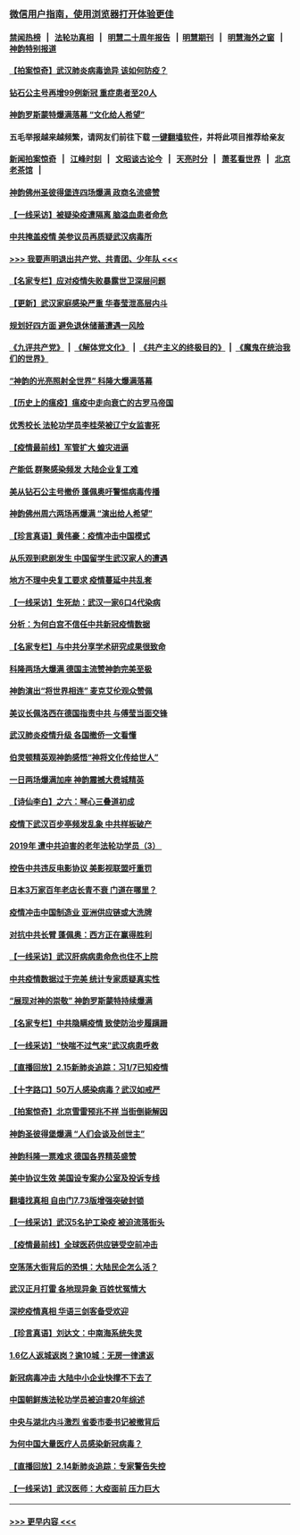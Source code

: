 ### [微信用户指南，使用浏览器打开体验更佳](https://github.com/gfw-breaker/banned-news1/blob/master/indexes/wechat-guide.md?t=0)
#### [禁闻热榜](热点新闻.md?t=0)  &nbsp;&nbsp;|&nbsp;&nbsp; [法轮功真相](https://github.com/gfw-breaker/truth/blob/master/README.md?t=0) &nbsp;&nbsp;|&nbsp;&nbsp; [明慧二十周年报告](https://github.com/gfw-breaker/mh-reports/blob/master/README.md?t=0) &nbsp;&nbsp;|&nbsp;&nbsp;[明慧期刊](https://github.com/gfw-breaker/mh-qikan) &nbsp;&nbsp;|&nbsp;&nbsp; [明慧海外之窗](https://github.com/gfw-breaker/mh-news/blob/master/README.md?t=0) &nbsp;&nbsp;|&nbsp;&nbsp; [神韵特别报道](https://github.com/gfw-breaker/mh-news/blob/master/shenyun.md?t=0)
#### [【拍案惊奇】武汉肺炎病毒诡异 该如何防疫？](../pages/nf4514/n11873944.md?t=02172133) 
#### [钻石公主号再增99例新冠 重症患者至20人](../pages/nf4514/n11875201.md?t=02172133) 
#### [神韵罗斯蒙特爆满落幕 “文化给人希望”](../pages/nf4514/n11875219.md?t=02172133) 
#### 五毛举报越来越频繁，请网友们前往下载 [一键翻墙软件](https://github.com/gfw-breaker/ssr-accounts)，并将此项目推荐给亲友
#### [新闻拍案惊奇](https://github.com/gfw-breaker/banned-news1/blob/master/pages/link4.md) &nbsp;&nbsp;|&nbsp;&nbsp; [江峰时刻](https://github.com/gfw-breaker/banned-news1/blob/master/pages/link4.md) &nbsp;&nbsp;|&nbsp;&nbsp; [文昭谈古论今](https://github.com/gfw-breaker/banned-news1/blob/master/pages/link4.md) &nbsp;&nbsp;|&nbsp;&nbsp; [天亮时分](https://github.com/gfw-breaker/banned-news1/blob/master/pages/link4.md) &nbsp;&nbsp;|&nbsp;&nbsp; [萧茗看世界](https://github.com/gfw-breaker/banned-news1/blob/master/pages/link4.md) &nbsp;&nbsp;|&nbsp;&nbsp; [北京老茶馆](https://github.com/gfw-breaker/banned-news1/blob/master/pages/link4.md) &nbsp;&nbsp;|&nbsp;&nbsp; 
#### [神韵佛州圣彼得堡连四场爆满 政商名流盛赞](../pages/nf4514/n11873912.md?t=02172133) 
#### [【一线采访】被疑染疫遭隔离 脑溢血患者命危](../pages/nf4514/n11874351.md?t=02172133) 
#### [中共掩盖疫情 美参议员再质疑武汉病毒所](../pages/nf4514/n11874344.md?t=02172133) 
#### [>>> 我要声明退出共产党、共青团、少年队 <<<](https://github.com/begood0513/goodnews/blob/master/quit/letter.md) 
#### [【名家专栏】应对疫情失败暴露世卫深层问题](../pages/nf4514/n11874153.md?t=02172133) 
#### [【更新】武汉家庭感染严重 华春莹泄高层内斗](../pages/nf4514/n11801312.md?t=02172133) 
#### [规划好四方面 避免退休储蓄遭遇一风险](../pages/nf4514/n11862800.md?t=02172133) 
#### [《九评共产党》](https://github.com/begood0513/9ping.md/blob/master/README.md) &nbsp;|&nbsp; [《解体党文化》](../../../../jtdwh.md/blob/master/README.md)  &nbsp;|&nbsp; [《共产主义的终极目的》](../../../../gczydzjmd.md/blob/master/README.md) &nbsp;|&nbsp; [《魔鬼在统治我们的世界》](../../../../mgztzwmdsj.md/blob/master/README.md) 
#### [“神韵的光亮照射全世界” 科隆大爆满落幕](../pages/nf4514/n11871622.md?t=02172133) 
#### [【历史上的瘟疫】瘟疫中走向衰亡的古罗马帝国](../pages/nf4514/n11869721.md?t=02172133) 
#### [优秀校长 法轮功学员李桂荣被辽宁女监害死](../pages/nf4514/n11873018.md?t=02172133) 
#### [【疫情最前线】军管扩大 蝗灾进逼](../pages/nf4514/n11873780.md?t=02172133) 
#### [产能低 群聚感染频发 大陆企业复工难](../pages/nf4514/n11873747.md?t=02172133) 
#### [美从钻石公主号撤侨 蓬佩奥吁警惕病毒传播](../pages/nf4514/n11873617.md?t=02172133) 
#### [神韵佛州周六两场再爆满 “演出给人希望”](../pages/nf4514/n11872991.md?t=02172133) 
#### [【珍言真语】黄伟豪：疫情冲击中国模式](../pages/nf4514/n11873482.md?t=02172133) 
#### [从乐观到悲剧发生 中国留学生武汉家人的遭遇](../pages/nf4514/n11873542.md?t=02172133) 
#### [地方不理中央复工要求 疫情蔓延中共乱套](../pages/nf4514/n11869476.md?t=02172133) 
#### [【一线采访】生死劫：武汉一家6口4代染病](../pages/nf4514/n11872460.md?t=02172133) 
#### [分析：为何白宫不信任中共新冠疫情数据](../pages/nf4514/n11872473.md?t=02172133) 
#### [【名家专栏】与中共分享学术研究成果很致命](../pages/nf4514/n11871916.md?t=02172133) 
#### [科隆两场大爆满 德国主流赞神韵完美至极](../pages/nf4514/n11872227.md?t=02172133) 
#### [神韵演出“将世界相连” 麦克艾伦观众赞佩](../pages/nf4514/n11873076.md?t=02172133) 
#### [美议长佩洛西在德国指责中共 与傅莹当面交锋](../pages/nf4514/n11872375.md?t=02172133) 
#### [武汉肺炎疫情升级 各国撤侨一文看懂](../pages/nf4514/n11859313.md?t=02172133) 
#### [伯灵顿精英观神韵感悟“神将文化传给世人”](../pages/nf4514/n11872674.md?t=02172133) 
#### [一日两场爆满加座 神韵震撼大费城精英](../pages/nf4514/n11872629.md?t=02172133) 
#### [【诗仙李白】之六：琴心三叠道初成](../pages/nf4514/n11866593.md?t=02172133) 
#### [疫情下武汉百步亭频发乱象 中共样板破产](../pages/nf4514/n11871457.md?t=02172133) 
#### [2019年 遭中共迫害的老年法轮功学员（3） ](../pages/nf4514/n11830056.md?t=02172133) 
#### [控告中共违反电影协议 美影视联盟吁重罚](../pages/nf4514/n11871820.md?t=02172133) 
#### [日本3万家百年老店长青不衰 门道在哪里？](../pages/nf4514/n11871670.md?t=02172133) 
#### [疫情冲击中国制造业 亚洲供应链或大洗牌](../pages/nf4514/n11871629.md?t=02172133) 
#### [对抗中共长臂 蓬佩奥：西方正在赢得胜利](../pages/nf4514/n11871500.md?t=02172133) 
#### [【一线采访】武汉肝病病患命危也住不上院](../pages/nf4514/n11870591.md?t=02172133) 
#### [中共疫情数据过于完美 统计专家质疑真实性](../pages/nf4514/n11870197.md?t=02172133) 
#### [“展现对神的崇敬” 神韵罗斯蒙特持续爆满](../pages/nf4514/n11871152.md?t=02172133) 
#### [【名家专栏】中共隐瞒疫情 致使防治步履蹒跚](../pages/nf4514/n11870815.md?t=02172133) 
#### [【一线采访】“快喘不过气来”武汉病患呼救](../pages/nf4514/n11870636.md?t=02172133) 
#### [【直播回放】2.15新肺炎追踪：习1/7已知疫情](../pages/nf4514/n11871276.md?t=02172133) 
#### [【十字路口】50万人感染病毒？武汉如戒严](../pages/nf4514/n11870405.md?t=02172133) 
#### [【拍案惊奇】北京雪雷预兆不祥 当街倒毙解因](../pages/nf4514/n11870203.md?t=02172133) 
#### [神韵圣彼得堡爆满 “人们会谈及创世主”](../pages/nf4514/n11871031.md?t=02172133) 
#### [神韵科隆一票难求 德国各界精英盛赞](../pages/nf4514/n11870655.md?t=02172133) 
#### [美中协议生效 美国设专案办公室及投诉专线](../pages/nf4514/n11870266.md?t=02172133) 
#### [翻墙找真相 自由门7.73版增强突破封锁](../pages/nf4514/n11869569.md?t=02172133) 
#### [【一线采访】武汉5名护工染疫 被迫流落街头](../pages/nf4514/n11870054.md?t=02172133) 
#### [【疫情最前线】全球医药供应链受空前冲击](../pages/nf4514/n11869614.md?t=02172133) 
#### [空荡荡大街背后的恐惧：大陆民企怎么活？](../pages/nf4514/n11869676.md?t=02172133) 
#### [武汉正月打雷 各地现异象 百姓忧冤情大](../pages/nf4514/n11869531.md?t=02172133) 
#### [深挖疫情真相 华语三剑客备受欢迎](../pages/nf4514/n11867482.md?t=02172133) 
#### [【珍言真语】刘达文：中南海系统失灵](../pages/nf4514/n11869465.md?t=02172133) 
#### [1.6亿人返城返岗？逾10城：无房一律遣返](../pages/nf4514/n11869360.md?t=02172133) 
#### [新冠病毒冲击 大陆中小企业快撑不下去了](../pages/nf4514/n11869259.md?t=02172133) 
#### [中国朝鲜族法轮功学员被迫害20年综述](../pages/nf4514/n11846618.md?t=02172133) 
#### [中央与湖北内斗激烈 省委市委书记被撤背后](../pages/nf4514/n11868325.md?t=02172133) 
#### [为何中国大量医疗人员感染新冠病毒？](../pages/nf4514/n11869001.md?t=02172133) 
#### [【直播回放】2.14新肺炎追踪：专家警告失控](../pages/nf4514/n11868930.md?t=02172133) 
#### [【一线采访】武汉医师：大疫面前 压力巨大](../pages/nf4514/n11868829.md?t=02172133) 

----
#### [ >>> 更早内容 <<< ](../indexes/nf4514-earlier.md)
